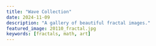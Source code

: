```yaml
---
title: "Wave Collection"
date: 2024-11-09
description: "A gallery of beautiful fractal images."
featured_image: 20110_fractal.jpg
keywords: [fractals, math, art]
---
```

